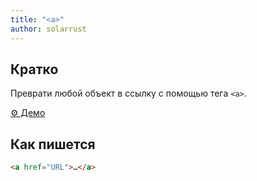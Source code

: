 ```yaml
---
title: "<a>"
author: solarrust
---
```


## Кратко

Преврати любой объект в ссылку с помощью тега `<a>`.

[⚙️ Демо](demos/basic)

## Как пишется

```html
<a href="URL">…</a>
```
